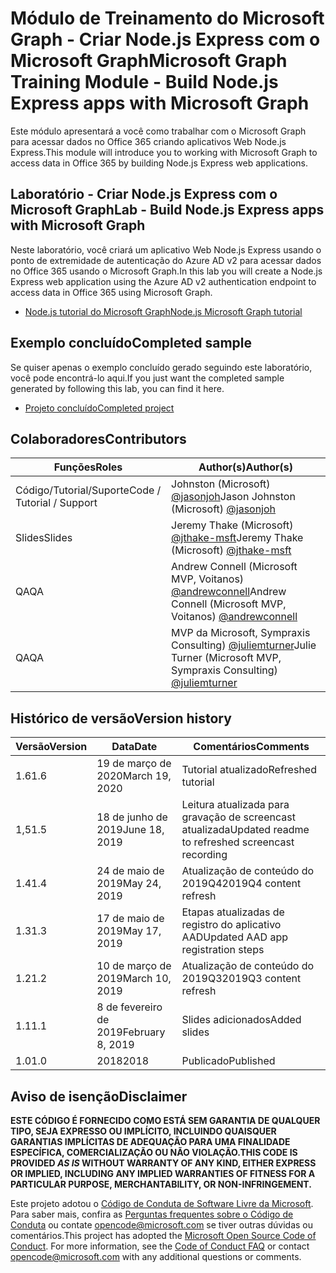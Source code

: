# <a name="microsoft-graph-training-module---build-nodejs-express-apps-with-microsoft-graph"></a><span data-ttu-id="41fb0-101">Módulo de Treinamento do Microsoft Graph - Criar Node.js Express com o Microsoft Graph</span><span class="sxs-lookup"><span data-stu-id="41fb0-101">Microsoft Graph Training Module - Build Node.js Express apps with Microsoft Graph</span></span>

<span data-ttu-id="41fb0-102">Este módulo apresentará a você como trabalhar com o Microsoft Graph para acessar dados no Office 365 criando aplicativos Web Node.js Express.</span><span class="sxs-lookup"><span data-stu-id="41fb0-102">This module will introduce you to working with Microsoft Graph to access data in Office 365 by building Node.js Express web applications.</span></span>

## <a name="lab---build-nodejs-express-apps-with-microsoft-graph"></a><span data-ttu-id="41fb0-103">Laboratório - Criar Node.js Express com o Microsoft Graph</span><span class="sxs-lookup"><span data-stu-id="41fb0-103">Lab - Build Node.js Express apps with Microsoft Graph</span></span>

<span data-ttu-id="41fb0-104">Neste laboratório, você criará um aplicativo Web Node.js Express usando o ponto de extremidade de autenticação do Azure AD v2 para acessar dados no Office 365 usando o Microsoft Graph.</span><span class="sxs-lookup"><span data-stu-id="41fb0-104">In this lab you will create a Node.js Express web application using the Azure AD v2 authentication endpoint to access data in Office 365 using Microsoft Graph.</span></span>

- [<span data-ttu-id="41fb0-105">Node.js tutorial do Microsoft Graph</span><span class="sxs-lookup"><span data-stu-id="41fb0-105">Node.js Microsoft Graph tutorial</span></span>](https://docs.microsoft.com/graph/training/node-tutorial)

## <a name="completed-sample"></a><span data-ttu-id="41fb0-106">Exemplo concluído</span><span class="sxs-lookup"><span data-stu-id="41fb0-106">Completed sample</span></span>

<span data-ttu-id="41fb0-107">Se quiser apenas o exemplo concluído gerado seguindo este laboratório, você pode encontrá-lo aqui.</span><span class="sxs-lookup"><span data-stu-id="41fb0-107">If you just want the completed sample generated by following this lab, you can find it here.</span></span>

- [<span data-ttu-id="41fb0-108">Projeto concluído</span><span class="sxs-lookup"><span data-stu-id="41fb0-108">Completed project</span></span>](demo)

## <a name="contributors"></a><span data-ttu-id="41fb0-109">Colaboradores</span><span class="sxs-lookup"><span data-stu-id="41fb0-109">Contributors</span></span>

|           <span data-ttu-id="41fb0-110">Funções</span><span class="sxs-lookup"><span data-stu-id="41fb0-110">Roles</span></span>            |                                           <span data-ttu-id="41fb0-111">Author(s)</span><span class="sxs-lookup"><span data-stu-id="41fb0-111">Author(s)</span></span>                                           |
| -------------------------- | --------------------------------------------------------------------------------------------- |
| <span data-ttu-id="41fb0-112">Código/Tutorial/Suporte</span><span class="sxs-lookup"><span data-stu-id="41fb0-112">Code / Tutorial  / Support</span></span> | <span data-ttu-id="41fb0-113">Johnston (Microsoft) [@jasonjoh](//github.com/jasonjoh)</span><span class="sxs-lookup"><span data-stu-id="41fb0-113">Jason Johnston (Microsoft) [@jasonjoh](//github.com/jasonjoh)</span></span>                                 |
| <span data-ttu-id="41fb0-114">Slides</span><span class="sxs-lookup"><span data-stu-id="41fb0-114">Slides</span></span>                     | <span data-ttu-id="41fb0-115">Jeremy Thake (Microsoft) [@jthake-msft](//github.com/jthake-msft)</span><span class="sxs-lookup"><span data-stu-id="41fb0-115">Jeremy Thake (Microsoft) [@jthake-msft](//github.com/jthake-msft)</span></span>                             |
| <span data-ttu-id="41fb0-116">QA</span><span class="sxs-lookup"><span data-stu-id="41fb0-116">QA</span></span>                         | <span data-ttu-id="41fb0-117">Andrew Connell (Microsoft MVP, Voitanos) [@andrewconnell](//github.com/andrewconnell)</span><span class="sxs-lookup"><span data-stu-id="41fb0-117">Andrew Connell (Microsoft MVP, Voitanos) [@andrewconnell](//github.com/andrewconnell)</span></span>         |
| <span data-ttu-id="41fb0-118">QA</span><span class="sxs-lookup"><span data-stu-id="41fb0-118">QA</span></span>                         | <span data-ttu-id="41fb0-119">MVP da Microsoft, Sympraxis Consulting) [@juliemturner](//github.com/juliemturner)</span><span class="sxs-lookup"><span data-stu-id="41fb0-119">Julie Turner (Microsoft MVP, Sympraxis Consulting) [@juliemturner](//github.com/juliemturner)</span></span> |

## <a name="version-history"></a><span data-ttu-id="41fb0-120">Histórico de versão</span><span class="sxs-lookup"><span data-stu-id="41fb0-120">Version history</span></span>

| <span data-ttu-id="41fb0-121">Versão</span><span class="sxs-lookup"><span data-stu-id="41fb0-121">Version</span></span> |       <span data-ttu-id="41fb0-122">Data</span><span class="sxs-lookup"><span data-stu-id="41fb0-122">Date</span></span>       |                     <span data-ttu-id="41fb0-123">Comentários</span><span class="sxs-lookup"><span data-stu-id="41fb0-123">Comments</span></span>                     |
| ------- | ---------------- | ------------------------------------------------ |
| <span data-ttu-id="41fb0-124">1.6</span><span class="sxs-lookup"><span data-stu-id="41fb0-124">1.6</span></span>     | <span data-ttu-id="41fb0-125">19 de março de 2020</span><span class="sxs-lookup"><span data-stu-id="41fb0-125">March 19, 2020</span></span>   | <span data-ttu-id="41fb0-126">Tutorial atualizado</span><span class="sxs-lookup"><span data-stu-id="41fb0-126">Refreshed tutorial</span></span>                               |
| <span data-ttu-id="41fb0-127">1,5</span><span class="sxs-lookup"><span data-stu-id="41fb0-127">1.5</span></span>     | <span data-ttu-id="41fb0-128">18 de junho de 2019</span><span class="sxs-lookup"><span data-stu-id="41fb0-128">June 18, 2019</span></span>    | <span data-ttu-id="41fb0-129">Leitura atualizada para gravação de screencast atualizada</span><span class="sxs-lookup"><span data-stu-id="41fb0-129">Updated readme to refreshed screencast recording</span></span> |
| <span data-ttu-id="41fb0-130">1.4</span><span class="sxs-lookup"><span data-stu-id="41fb0-130">1.4</span></span>     | <span data-ttu-id="41fb0-131">24 de maio de 2019</span><span class="sxs-lookup"><span data-stu-id="41fb0-131">May 24, 2019</span></span>     | <span data-ttu-id="41fb0-132">Atualização de conteúdo do 2019Q4</span><span class="sxs-lookup"><span data-stu-id="41fb0-132">2019Q4 content refresh</span></span>                           |
| <span data-ttu-id="41fb0-133">1.3</span><span class="sxs-lookup"><span data-stu-id="41fb0-133">1.3</span></span>     | <span data-ttu-id="41fb0-134">17 de maio de 2019</span><span class="sxs-lookup"><span data-stu-id="41fb0-134">May 17, 2019</span></span>     | <span data-ttu-id="41fb0-135">Etapas atualizadas de registro do aplicativo AAD</span><span class="sxs-lookup"><span data-stu-id="41fb0-135">Updated AAD app registration steps</span></span>               |
| <span data-ttu-id="41fb0-136">1.2</span><span class="sxs-lookup"><span data-stu-id="41fb0-136">1.2</span></span>     | <span data-ttu-id="41fb0-137">10 de março de 2019</span><span class="sxs-lookup"><span data-stu-id="41fb0-137">March 10, 2019</span></span>   | <span data-ttu-id="41fb0-138">Atualização de conteúdo do 2019Q3</span><span class="sxs-lookup"><span data-stu-id="41fb0-138">2019Q3 content refresh</span></span>                           |
| <span data-ttu-id="41fb0-139">1.1</span><span class="sxs-lookup"><span data-stu-id="41fb0-139">1.1</span></span>     | <span data-ttu-id="41fb0-140">8 de fevereiro de 2019</span><span class="sxs-lookup"><span data-stu-id="41fb0-140">February 8, 2019</span></span> | <span data-ttu-id="41fb0-141">Slides adicionados</span><span class="sxs-lookup"><span data-stu-id="41fb0-141">Added slides</span></span>                                     |
| <span data-ttu-id="41fb0-142">1.0</span><span class="sxs-lookup"><span data-stu-id="41fb0-142">1.0</span></span>     | <span data-ttu-id="41fb0-143">2018</span><span class="sxs-lookup"><span data-stu-id="41fb0-143">2018</span></span>             | <span data-ttu-id="41fb0-144">Publicado</span><span class="sxs-lookup"><span data-stu-id="41fb0-144">Published</span></span>                                        |

## <a name="disclaimer"></a><span data-ttu-id="41fb0-145">Aviso de isenção</span><span class="sxs-lookup"><span data-stu-id="41fb0-145">Disclaimer</span></span>

<span data-ttu-id="41fb0-146">**ESTE CÓDIGO  É FORNECIDO COMO ESTÁ SEM GARANTIA DE QUALQUER TIPO, SEJA EXPRESSO OU IMPLÍCITO, INCLUINDO QUAISQUER GARANTIAS IMPLÍCITAS DE ADEQUAÇÃO PARA UMA FINALIDADE ESPECÍFICA, COMERCIALIZAÇÃO OU NÃO VIOLAÇÃO.**</span><span class="sxs-lookup"><span data-stu-id="41fb0-146">**THIS CODE IS PROVIDED *AS IS* WITHOUT WARRANTY OF ANY KIND, EITHER EXPRESS OR IMPLIED, INCLUDING ANY IMPLIED WARRANTIES OF FITNESS FOR A PARTICULAR PURPOSE, MERCHANTABILITY, OR NON-INFRINGEMENT.**</span></span>

<span data-ttu-id="41fb0-p101">Este projeto adotou o [Código de Conduta de Software Livre da Microsoft](https://opensource.microsoft.com/codeofconduct/). Para saber mais, confira as [Perguntas frequentes sobre o Código de Conduta](https://opensource.microsoft.com/codeofconduct/faq/) ou contate [opencode@microsoft.com](mailto:opencode@microsoft.com) se tiver outras dúvidas ou comentários.</span><span class="sxs-lookup"><span data-stu-id="41fb0-p101">This project has adopted the [Microsoft Open Source Code of Conduct](https://opensource.microsoft.com/codeofconduct/). For more information, see the [Code of Conduct FAQ](https://opensource.microsoft.com/codeofconduct/faq/) or contact [opencode@microsoft.com](mailto:opencode@microsoft.com) with any additional questions or comments.</span></span>
